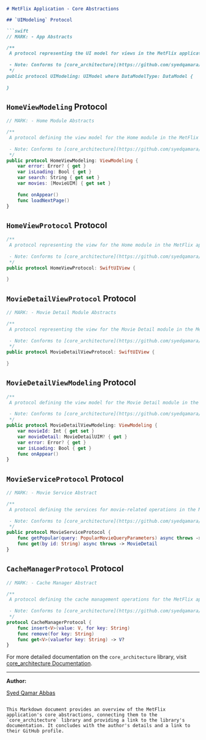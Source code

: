 ```markdown
# MetFlix Application - Core Abstractions

## `UIModeling` Protocol

```swift
// MARK: - App Abstracts

/**
 A protocol representing the UI model for views in the MetFlix application.
 
 - Note: Conforms to [core_architecture](https://github.com/syedqamara/core_architecture)'s `UIModel` protocol with associated type `DataModelType` restricted to `DataModel`.
 */
public protocol UIModeling: UIModel where DataModelType: DataModel {
    
}
```

## `HomeViewModeling` Protocol

```swift
// MARK: - Home Module Abstracts

/**
 A protocol defining the view model for the Home module in the MetFlix application.
 
 - Note: Conforms to [core_architecture](https://github.com/syedqamara/core_architecture)'s `ViewModeling` protocol.
 */
public protocol HomeViewModeling: ViewModeling {
    var error: Error? { get }
    var isLoading: Bool { get }
    var search: String { get set }
    var movies: [MovieUIM] { get set }
    
    func onAppear()
    func loadNextPage()
}
```

## `HomeViewProtocol` Protocol

```swift
/**
 A protocol representing the view for the Home module in the MetFlix application.
 
 - Note: Conforms to [core_architecture](https://github.com/syedqamara/core_architecture)'s `SwiftUIView` protocol.
 */
public protocol HomeViewProtocol: SwiftUIView {
    
}
```

## `MovieDetailViewProtocol` Protocol

```swift
// MARK: - Movie Detail Module Abstracts

/**
 A protocol representing the view for the Movie Detail module in the MetFlix application.
 
 - Note: Conforms to [core_architecture](https://github.com/syedqamara/core_architecture)'s `SwiftUIView` protocol.
 */
public protocol MovieDetailViewProtocol: SwiftUIView {
    
}
```

## `MovieDetailViewModeling` Protocol

```swift
/**
 A protocol defining the view model for the Movie Detail module in the MetFlix application.
 
 - Note: Conforms to [core_architecture](https://github.com/syedqamara/core_architecture)'s `ViewModeling` protocol.
 */
public protocol MovieDetailViewModeling: ViewModeling {
    var movieId: Int { get set }
    var movieDetail: MovieDetailUIM? { get }
    var error: Error? { get }
    var isLoading: Bool { get }
    func onAppear()
}
```

## `MovieServiceProtocol` Protocol

```swift
// MARK: - Movie Service Abstract

/**
 A protocol defining the services for movie-related operations in the MetFlix application.
 
 - Note: Conforms to [core_architecture](https://github.com/syedqamara/core_architecture)'s service protocol with asynchronous methods.
 */
public protocol MovieServiceProtocol {
    func getPopular(query: PopularMovieQueryParameters) async throws -> PaginatedResult<Movie>
    func get(by id: String) async throws -> MovieDetail
}
```

## `CacheManagerProtocol` Protocol

```swift
// MARK: - Cache Manager Abstract

/**
 A protocol defining the cache management operations for the MetFlix application.
 
 - Note: Conforms to [core_architecture](https://github.com/syedqamara/core_architecture)'s cache manager protocol.
 */
protocol CacheManagerProtocol {
    func insert<V>(value: V, for key: String)
    func remove(for key: String)
    func get<V>(valuefor key: String) -> V?
}
```

For more detailed documentation on the `core_architecture` library, visit [core_architecture Documentation](https://github.com/syedqamara/core_architecture).

---

**Author:**

[Syed Qamar Abbas](https://github.com/syedqamara)
```

This Markdown document provides an overview of the MetFlix application's core abstractions, connecting them to the `core_architecture` library and providing a link to the library's documentation. It concludes with the author's details and a link to their GitHub profile.
